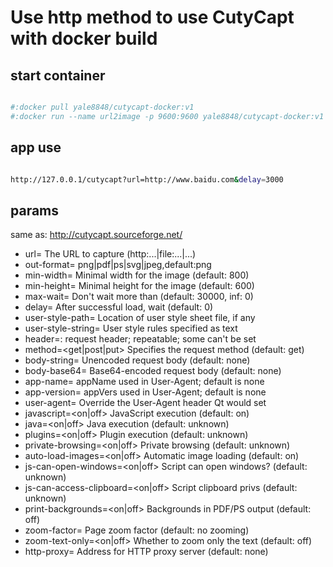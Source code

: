 
# Use http method to use CutyCapt with docker build

## start container

```bash

#:docker pull yale8848/cutycapt-docker:v1
#:docker run --name url2image -p 9600:9600 yale8848/cutycapt-docker:v1

```

## app use

```bash

http://127.0.0.1/cutycapt?url=http://www.baidu.com&delay=3000

```
## params

  same as: http://cutycapt.sourceforge.net/
          
  - url=<url>                    The URL to capture (http:...|file:...|...)     
  - out-format=<f>               png|pdf|ps|svg|jpeg,default:png 
  - min-width=<int>              Minimal width for the image (default: 800)   
  - min-height=<int>             Minimal height for the image (default: 600)  
  - max-wait=<ms>                Don't wait more than (default: 30000, inf: 0)
  - delay=<ms>                   After successful load, wait (default: 0)     
  - user-style-path=<path>       Location of user style sheet file, if any    
  - user-style-string=<css>      User style rules specified as text           
  - header=<name>:<value>        request header; repeatable; some can't be set
  - method=<get|post|put>        Specifies the request method (default: get)  
  - body-string=<string>         Unencoded request body (default: none)       
  - body-base64=<base64>         Base64-encoded request body (default: none)  
  - app-name=<name>              appName used in User-Agent; default is none  
  - app-version=<version>        appVers used in User-Agent; default is none  
  - user-agent=<string>          Override the User-Agent header Qt would set  
  - javascript=<on|off>          JavaScript execution (default: on)           
  - java=<on|off>                Java execution (default: unknown)            
  - plugins=<on|off>             Plugin execution (default: unknown)          
  - private-browsing=<on|off>    Private browsing (default: unknown)          
  - auto-load-images=<on|off>    Automatic image loading (default: on)        
  - js-can-open-windows=<on|off> Script can open windows? (default: unknown)  
  - js-can-access-clipboard=<on|off> Script clipboard privs (default: unknown)
  - print-backgrounds=<on|off>   Backgrounds in PDF/PS output (default: off)  
  - zoom-factor=<float>          Page zoom factor (default: no zooming)       
  - zoom-text-only=<on|off>      Whether to zoom only the text (default: off) 
  - http-proxy=<url>             Address for HTTP proxy server (default: none)